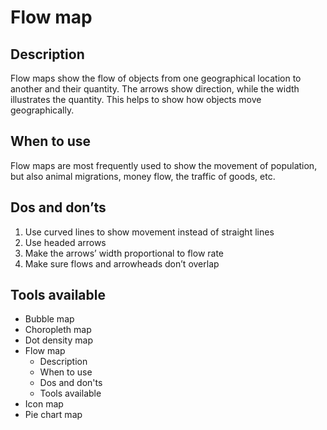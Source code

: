 <!---
Flow map - Geospatial content
-->

<!--- Flow map icon assets/img/geospatial/flow_map_icon.svg --->
# Flow map

## Description

Flow maps show the flow of objects from one geographical location to another and their quantity. The arrows show direction, while the width illustrates the quantity. This helps to show how objects move geographically.

## When to use

Flow maps are most frequently used to show the movement of population, but also animal migrations, money flow, the traffic of goods, etc.

## Dos and don’ts <!--- assets/img/geospatial/flow_map_dosdonts_X.svg --->

1. Use curved lines to show movement instead of straight lines
2. ​​​​Use headed arrows
3. Make the arrows’ width proportional to flow rate
4. Make sure flows and arrowheads don’t overlap

## Tools available
<!--- Buttons with link to the different tools --->


<!---
Side bar 
-->
- Bubble map
- Choropleth map
- Dot density map
- Flow map
    - Description
    - When to use
    - Dos and don'ts
    - Tools available
- Icon map
- Pie chart map

